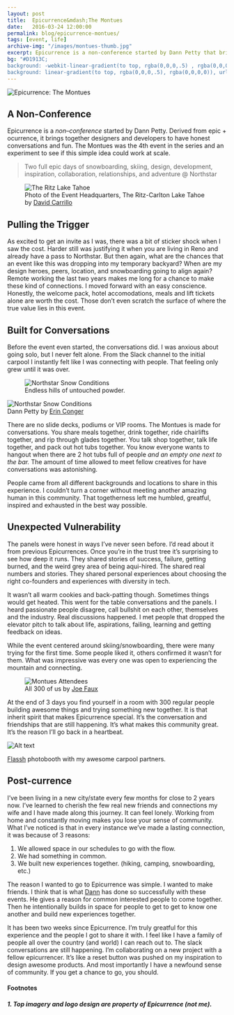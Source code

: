 ```yaml
---
layout: post
title:  Epicurrence&mdash;The Montues
date:   2016-03-24 12:00:00
permalink: blog/epicurrence-montues/
tags: [event, life]
archive-img: "/images/montues-thumb.jpg"
excerpt: Epicurrence is a non-conference started by Dann Petty that brings together designers and developers to have honest conversations and fun. The Montues was the 4th installment of the event series and an experiment
bg: "#D1913C;
background: -webkit-linear-gradient(to top, rgba(0,0,0,.5) , rgba(0,0,0,0)), url('/images/snowboarder_bg.jpg') no-repeat bottom left;
background: linear-gradient(to top, rgba(0,0,0,.5), rgba(0,0,0,0)), url('/images/snowboarder_bg.jpg') no-repeat bottom left; background-size: contain;"
---
```


<p><img class="overlap" src="/images/epicurrence-logo.png" alt="Epicurrence: The Montues" /></p>

## A Non-Conference

Epicurrence is a *non&ndash;conference* started by Dann Petty. Derived from epic + ocurrence, it brings together designers and developers to have honest conversations and fun. The Montues was the 4th event in the  series and an experiment to see if this simple idea could work at scale.

> Two full epic days of snowboarding, skiing, design, development, inspiration, collaboration, relationships, and adventure @ Northstar

<figure>
    <img src="/images/the-ritz.jpg" alt="The Ritz Lake Tahoe" />
    <figcaption>Photo of the Event Headquarters, The Ritz-Carlton Lake Tahoe by <a href="http://www.magneticcreative.com/">David Carrillo</a></figcaption>
</figure>

## Pulling the Trigger

As excited to get an invite as I was, there was a bit of sticker shock when I saw the cost. Harder still was justifying it when you are living in Reno and already have a pass to Northstar. But then again, what are the chances that an event like this was dropping into my temporary backyard? When are my design heroes, peers, location, and snowboarding going to align again? Remote working the last two years makes me long for a chance to make these kind of connections. I moved forward with an easy conscience. Honestly, the welcome pack, hotel accomodations, meals and lift tickets alone are worth the cost. Those don&rsquo;t even scratch the surface of where the true value lies in this event.

## Built for Conversations

Before the event even started, the conversations did. I was anxious about going solo, but I never felt alone. From the Slack channel to the initial carpool I instantly felt like I was connecting with people. That feeling only grew until it was over.

<div class="row">
    <figure class="half">
        <img src="/images/jr-promised-land.jpg" alt="Northstar Snow Conditions" />
        <figcaption>Endless hills of untouched powder.</figcaption>
    </figure>
    <div class="half">
        <img src="/images/erin-conger-montues.jpg" alt="Northstar Snow Conditions" />
        <figcaption>Dann Petty by <a href="http://www.erinconger.com/">Erin Conger</a></figcaption>
    </div>
</div>

There are no slide decks, podiums or VIP rooms. The Montues is made for conversations. You share meals together, drink together, ride chairlifts together,  and rip through glades together. You talk shop together, talk life together, and pack out hot tubs together. You know everyone wants to hangout when there are 2 hot tubs full of people *and an empty one next to the bar.* The amount of time allowed to meet fellow creatives for have conversations was astonishing.

People came from all different backgrounds and locations to share in this experience. I couldn&rsquo;t turn a corner without meeting another amazing human in this community. That togetherness left me humbled, greatful, inspired and exhausted in the best way possible.

## Unexpected Vulnerability

The panels were honest in ways I&rsquo;ve never seen before. I&rsquo;d read about it from previous Epicurrences. Once you’re in the trust tree it&rsquo;s surprising to see how deep it runs. They shared stories of success, failure, getting burned, and the weird grey area of being aqui-hired. The shared real numbers and stories. They shared personal experiences about choosing the right co-founders and experiences with diversity in tech.

It wasn&rsquo;t all warm cookies and back-patting though. Sometimes things would get heated. This went for the table conversations and the panels. I heard passionate people disagree, call bullshit on each other, themselves and the industry. Real discussions happened. I met people that dropped the elevator pitch to talk about life, aspirations, failing, learning and getting feedback on ideas.

While the event centered around skiing/snowboarding, there were many trying for the first time. Some people liked it, others confirmed it wasn&rsquo;t for them. What was impressive was every one was open to experiencing the mountain and connecting.

<figure class="full-width">
    <img src="/images/epicurrence-aerial-joe-faux.jpg" alt="Montues Attendees" />
    <figcaption>All 300 of us by <a href="https://twitter.com/inkrefinery">Joe Faux</a></figcaption>
</figure>

At the end of 3 days you find yourself in a room with 300 regular people building awesome things and trying something new together. It is that inherit spirit that makes Epicurrence special. It&rsquo;s the conversation and friendships that are still happening. It&rsquo;s what makes this community great. It&rsquo;s the reason I&rsquo;ll go back in a heartbeat.

![Alt text](/images/photobooth.gif)
<figcaption> <a href="https://flassh.co/">Flassh</a> photobooth with my awesome carpool partners.</figcaption>

## Post-currence

I&rsquo;ve been living in a new city/state every few months for close to 2 years now. I&rsquo;ve learned to cherish the few real new friends and connections my wife and I have made along this journey. It can feel lonely. Working from home and constantly moving makes you lose your sense of community. What I&rsquo;ve noticed is that in every instance we&rsquo;ve made a lasting connection, it was because of 3 reasons:

1. We allowed space in our schedules to go with the flow.
2. We had something in common.
3. We built new experiences together. (hiking, camping, snowboarding, etc.)

The reason I wanted to go to Epicurrence was simple. I wanted to make friends. I think that is what <a href="https://twitter.com/DannPetty">Dann</a> has done so successfully with these events. He gives a reason for common interested people to come together. Then he intentionally builds in space for people to get to get to know one another and build new experiences together.

It has been two weeks since Epicurrence. I&rsquo;m truly greatful for this experience and the people I got to share it with. I feel like I have a family of people all over the country (and world) I can reach out to. The slack conversations are still happening. I&rsquo;m collaborating on a new project with a fellow epicurrencer. It&rsquo;s like a reset button was pushed on my inspiration to design awesome products. And most importantly I have a newfound sense of community. If you get a chance to go, you should.

#### Footnotes

##### 1. Top imagery and logo design are property of Epicurrence (not me).
